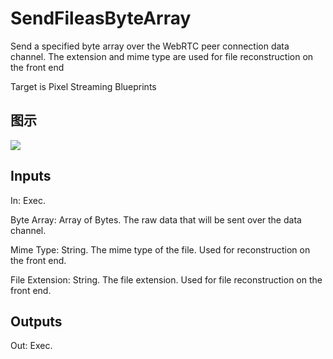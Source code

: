 # SendFileasByteArray

Send a specified byte array over the WebRTC peer connection data channel. The extension and mime type are used for file reconstruction on the front end

Target is Pixel Streaming Blueprints

## 图示

![]($-20221218-20293160.png)

## Inputs

In: Exec.

Byte Array: Array of Bytes. The raw data that will be sent over the data channel.

Mime Type: String. The mime type of the file. Used for reconstruction on the front end.

File Extension: String. The file extension. Used for file reconstruction on the front end.  

## Outputs

Out: Exec.

